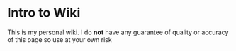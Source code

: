 # Intro to Wiki

This is my personal wiki. I do **not** have any guarantee of quality or accuracy of this page so use at your own risk
